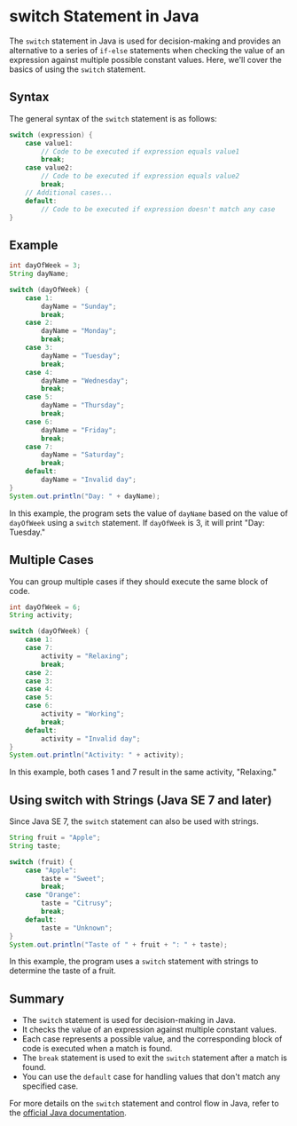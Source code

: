 # switch Statement in Java

The `switch` statement in Java is used for decision-making and provides an alternative to a series of `if-else` statements when checking the value of an expression against multiple possible constant values. Here, we'll cover the basics of using the `switch` statement.

## Syntax

The general syntax of the `switch` statement is as follows:

```java
switch (expression) {
    case value1:
        // Code to be executed if expression equals value1
        break;
    case value2:
        // Code to be executed if expression equals value2
        break;
    // Additional cases...
    default:
        // Code to be executed if expression doesn't match any case
}
```

## Example

```java
int dayOfWeek = 3;
String dayName;

switch (dayOfWeek) {
    case 1:
        dayName = "Sunday";
        break;
    case 2:
        dayName = "Monday";
        break;
    case 3:
        dayName = "Tuesday";
        break;
    case 4:
        dayName = "Wednesday";
        break;
    case 5:
        dayName = "Thursday";
        break;
    case 6:
        dayName = "Friday";
        break;
    case 7:
        dayName = "Saturday";
        break;
    default:
        dayName = "Invalid day";
}
System.out.println("Day: " + dayName);
```

In this example, the program sets the value of `dayName` based on the value of `dayOfWeek` using a `switch` statement. If `dayOfWeek` is 3, it will print "Day: Tuesday."

## Multiple Cases

You can group multiple cases if they should execute the same block of code.

```java
int dayOfWeek = 6;
String activity;

switch (dayOfWeek) {
    case 1:
    case 7:
        activity = "Relaxing";
        break;
    case 2:
    case 3:
    case 4:
    case 5:
    case 6:
        activity = "Working";
        break;
    default:
        activity = "Invalid day";
}
System.out.println("Activity: " + activity);
```

In this example, both cases 1 and 7 result in the same activity, "Relaxing."

## Using switch with Strings (Java SE 7 and later)

Since Java SE 7, the `switch` statement can also be used with strings.

```java
String fruit = "Apple";
String taste;

switch (fruit) {
    case "Apple":
        taste = "Sweet";
        break;
    case "Orange":
        taste = "Citrusy";
        break;
    default:
        taste = "Unknown";
}
System.out.println("Taste of " + fruit + ": " + taste);
```

In this example, the program uses a `switch` statement with strings to determine the taste of a fruit.

## Summary

- The `switch` statement is used for decision-making in Java.
- It checks the value of an expression against multiple constant values.
- Each case represents a possible value, and the corresponding block of code is executed when a match is found.
- The `break` statement is used to exit the `switch` statement after a match is found.
- You can use the `default` case for handling values that don't match any specified case.

For more details on the `switch` statement and control flow in Java, refer to the [official Java documentation](https://docs.oracle.com/javase/tutorial/java/nutsandbolts/switch.html).

